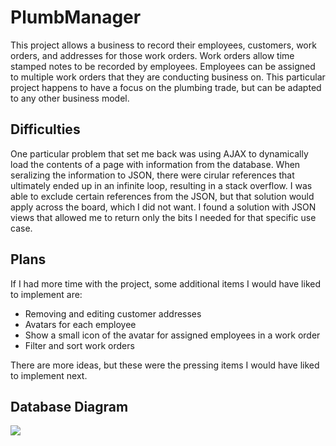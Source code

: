 
# PlumbManager

This project allows a business to record their employees, customers, work orders, and addresses for those work orders. Work orders allow time stamped notes to be recorded by employees. Employees can be assigned to multiple work orders that they are conducting business on. This particular project happens to have a focus on the plumbing trade, but can be adapted to any other business model.



## Difficulties

One particular problem that set me back was using AJAX to dynamically load the contents of a page with information from the database. When seralizing the information to JSON, there were cirular references that ultimately ended up in an infinite loop, resulting in a stack overflow. I was able to exclude certain references from the JSON, but that solution would apply across the board, which I did not want. I found a solution with JSON views that allowed me to return only the bits I needed for that specific use case.

## Plans

If I had more time with the project, some additional items I would have liked to implement are:
* Removing and editing customer addresses
* Avatars for each employee
* Show a small icon of the avatar for assigned employees in a work order
* Filter and sort work orders

There are more ideas, but these were the pressing items I would have liked to implement next.

## Database Diagram
![](https://i.imgur.com/wjhJdYE.png)